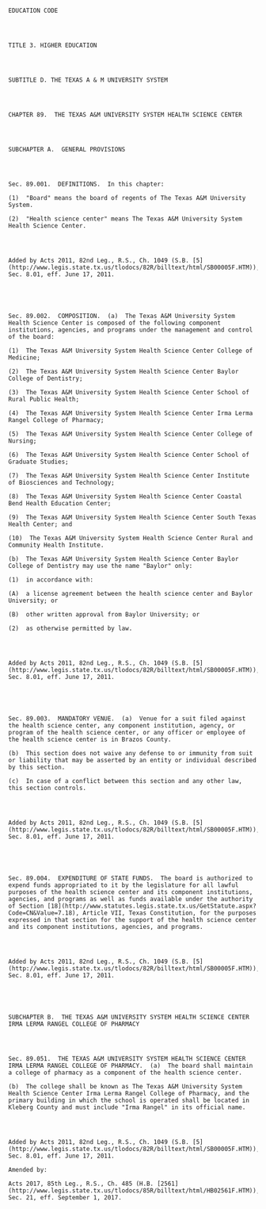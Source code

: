 ﻿
    
    
    	
    					
    
    
    EDUCATION CODE
    
      
    
    
    TITLE 3. HIGHER EDUCATION
    
      
    
    
    SUBTITLE D. THE TEXAS A & M UNIVERSITY SYSTEM
    
      
    
    
    CHAPTER 89.  THE TEXAS A&M UNIVERSITY SYSTEM HEALTH SCIENCE CENTER
    
      
    
    
    SUBCHAPTER A.  GENERAL PROVISIONS
    
      
    
    
    Sec. 89.001.  DEFINITIONS.  In this chapter:
    
    (1)  "Board" means the board of regents of The Texas A&M University System.
    
    (2)  "Health science center" means The Texas A&M University System Health Science Center.
    
    
    
    
    Added by Acts 2011, 82nd Leg., R.S., Ch. 1049 (S.B. [5](http://www.legis.state.tx.us/tlodocs/82R/billtext/html/SB00005F.HTM)), Sec. 8.01, eff. June 17, 2011.
    
    
    
    
    
    Sec. 89.002.  COMPOSITION.  (a)  The Texas A&M University System Health Science Center is composed of the following component institutions, agencies, and programs under the management and control of the board:
    
    (1)  The Texas A&M University System Health Science Center College of Medicine;
    
    (2)  The Texas A&M University System Health Science Center Baylor College of Dentistry;
    
    (3)  The Texas A&M University System Health Science Center School of Rural Public Health;
    
    (4)  The Texas A&M University System Health Science Center Irma Lerma Rangel College of Pharmacy;
    
    (5)  The Texas A&M University System Health Science Center College of Nursing;
    
    (6)  The Texas A&M University System Health Science Center School of Graduate Studies;
    
    (7)  The Texas A&M University System Health Science Center Institute of Biosciences and Technology;
    
    (8)  The Texas A&M University System Health Science Center Coastal Bend Health Education Center;
    
    (9)  The Texas A&M University System Health Science Center South Texas Health Center; and
    
    (10)  The Texas A&M University System Health Science Center Rural and Community Health Institute.
    
    (b)  The Texas A&M University System Health Science Center Baylor College of Dentistry may use the name "Baylor" only:
    
    (1)  in accordance with:
    
    (A)  a license agreement between the health science center and Baylor University; or
    
    (B)  other written approval from Baylor University; or
    
    (2)  as otherwise permitted by law.
    
    
    
    
    Added by Acts 2011, 82nd Leg., R.S., Ch. 1049 (S.B. [5](http://www.legis.state.tx.us/tlodocs/82R/billtext/html/SB00005F.HTM)), Sec. 8.01, eff. June 17, 2011.
    
    
    
    
    
    Sec. 89.003.  MANDATORY VENUE.  (a)  Venue for a suit filed against the health science center, any component institution, agency, or program of the health science center, or any officer or employee of the health science center is in Brazos County.
    
    (b)  This section does not waive any defense to or immunity from suit or liability that may be asserted by an entity or individual described by this section.
    
    (c)  In case of a conflict between this section and any other law, this section controls.
    
    
    
    
    Added by Acts 2011, 82nd Leg., R.S., Ch. 1049 (S.B. [5](http://www.legis.state.tx.us/tlodocs/82R/billtext/html/SB00005F.HTM)), Sec. 8.01, eff. June 17, 2011.
    
    
    
    
    
    Sec. 89.004.  EXPENDITURE OF STATE FUNDS.  The board is authorized to expend funds appropriated to it by the legislature for all lawful purposes of the health science center and its component institutions, agencies, and programs as well as funds available under the authority of Section [18](http://www.statutes.legis.state.tx.us/GetStatute.aspx?Code=CN&Value=7.18), Article VII, Texas Constitution, for the purposes expressed in that section for the support of the health science center and its component institutions, agencies, and programs.
    
    
    
    
    Added by Acts 2011, 82nd Leg., R.S., Ch. 1049 (S.B. [5](http://www.legis.state.tx.us/tlodocs/82R/billtext/html/SB00005F.HTM)), Sec. 8.01, eff. June 17, 2011.
    
    
    
    
    
    SUBCHAPTER B.  THE TEXAS A&M UNIVERSITY SYSTEM HEALTH SCIENCE CENTER IRMA LERMA RANGEL COLLEGE OF PHARMACY
    
      
    
    
    Sec. 89.051.  THE TEXAS A&M UNIVERSITY SYSTEM HEALTH SCIENCE CENTER IRMA LERMA RANGEL COLLEGE OF PHARMACY.  (a)  The board shall maintain a college of pharmacy as a component of the health science center.
    
    (b)  The college shall be known as The Texas A&M University System Health Science Center Irma Lerma Rangel College of Pharmacy, and the primary building in which the school is operated shall be located in Kleberg County and must include "Irma Rangel" in its official name.
    
    
    
    
    Added by Acts 2011, 82nd Leg., R.S., Ch. 1049 (S.B. [5](http://www.legis.state.tx.us/tlodocs/82R/billtext/html/SB00005F.HTM)), Sec. 8.01, eff. June 17, 2011.
    
    Amended by: 
    
    Acts 2017, 85th Leg., R.S., Ch. 485 (H.B. [2561](http://www.legis.state.tx.us/tlodocs/85R/billtext/html/HB02561F.HTM)), Sec. 21, eff. September 1, 2017.
    
    
    
    
    				
